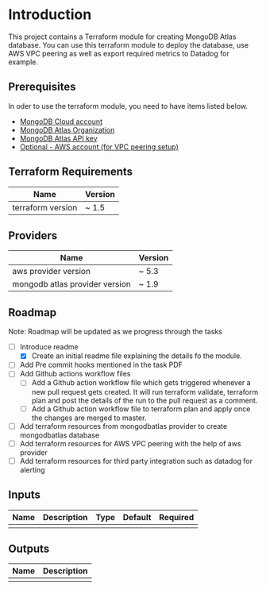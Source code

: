 # Introduction

This project contains a Terraform module for creating MongoDB Atlas database. You can use this terraform module to deploy the database, use AWS VPC peering as well as export required metrics to Datadog for example.

## Prerequisites

In oder to use the terraform module, you need to have items listed below.

* [MongoDB Cloud account](https://www.mongodb.com/cloud)
* [MongoDB Atlas Organization](https://cloud.mongodb.com/v2#/preferences/organizations/create)
* [MongoDB Atlas API key](https://www.terraform.io/docs/providers/mongodbatlas/index.html)
* [ Optional - AWS account (for VPC peering setup)](https://aws.amazon.com/console/)

## Terraform Requirements

| Name | Version |
|------|---------|
| terraform version | \~ 1.5 |

## Providers

| Name | Version |
|------|---------|
| aws provider version | \~ 5.3 |
| mongodb atlas provider version | \~ 1.9 |

## Roadmap

Note: Roadmap will be updated as we progress through the tasks

- [ ] Introduce readme 
  - [x] Create an initial readme file explaining the details fo the module.
- [ ] Add Pre commit hooks mentioned in the task PDF 
- [ ] Add Github actions workflow files 
  - [ ] Add a Github action workflow file which gets triggered whenever a new pull request gets created. It will run terraform validate, terraform plan and post the details of the run to the pull request as a comment.
  - [ ] Add a Github action workflow file to terraform plan and apply once the changes are merged to master.
- [ ] Add terraform resources from mongodbatlas provider to create mongodbatlas database
- [ ] Add terraform resources for AWS VPC peering with the help of aws provider
- [ ] Add terraform resources for third party integration such as datadog for alerting

## Inputs

| Name | Description | Type | Default | Required |
|------|-------------|------|---------|:--------:|
|      |             |      |         |          |

## Outputs

| Name | Description |
|------|-------------|
|      |             |